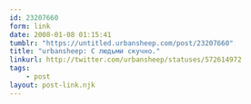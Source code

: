 ```yaml
---
id: 23207660
form: link
date: 2008-01-08 01:15:41
tumblr: "https://untitled.urbansheep.com/post/23207660"
title: "urbansheep: С людьми скучно."
linkurl: http://twitter.com/urbansheep/statuses/572614972
tags:
    - post
layout: post-link.njk
---
```


